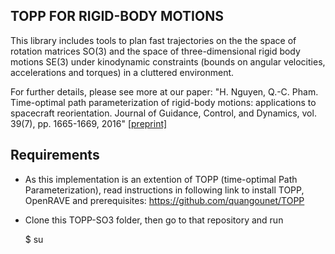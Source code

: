 TOPP FOR RIGID-BODY MOTIONS
------------

This library includes tools to plan fast trajectories on the the space of rotation matrices SO(3) and the space of three-dimensional rigid body motions SE(3) under kinodynamic constraints (bounds on angular velocities, accelerations and torques) in a cluttered environment.

For further details, please see more at our paper: "H. Nguyen, Q.-C. Pham. Time-optimal path parameterization of rigid-body motions: applications to spacecraft reorientation. Journal of Guidance, Control, and Dynamics, vol. 39(7), pp. 1665-1669, 2016" [[preprint]](http://www.ntu.edu.sg/home/cuong/docs/TOPPSO3SE3.pdf)

Requirements
------------

- As this implementation is an extention of TOPP (time-optimal Path Parameterization), read instructions in following link to install TOPP, OpenRAVE and prerequisites:
https://github.com/quangounet/TOPP

- Clone this TOPP-SO3 folder, then go to that repository and run

   $ su